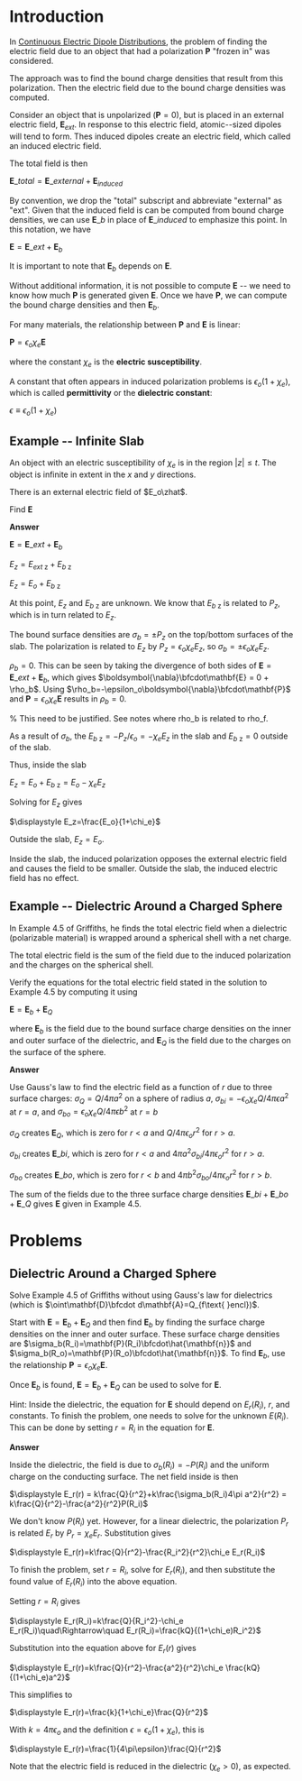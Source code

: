 # Introduction

In [Continuous Electric Dipole Distributions](continuous_electric_dipole_distributions.html), the problem of finding the electric field due to an object that had a polarization $\mathbf{P}$ "frozen in" was considered.

The approach was to find the bound charge densities that result from this polarization. Then the electric field due to the bound charge densities was computed.

Consider an object that is unpolarized ($\mathbf{P}=0$), but is placed in an external electric field, $\mathbf{E}_{ext}$. In response to this electric field, atomic--sized dipoles will tend to form. Thes induced dipoles create an electric field, which called an induced electric field.

The total field is then

$\mathbf{E}\_{total}=\mathbf{E}\_{external} + \mathbf{E}_{induced}$

By convention, we drop the "total" subscript and abbreviate "external" as "ext". Given that the induced field is can be computed from bound charge densities, we can use $\mathbf{E}\_b$ in place of $\mathbf{E}\_{induced}$ to emphasize this point. In this notation, we have

$\mathbf{E}=\mathbf{E}\_{ext} + \mathbf{E}_{b}$

It is important to note that $\mathbf{E}_b$ depends on $\mathbf{E}$.

Without additional information, it is not possible to compute $\mathbf{E}$ -- we need to know how much $\mathbf{P}$ is generated given $\mathbf{E}$. Once we have $\mathbf{P}$, we can compute the bound charge densities and then $\mathbf{E}_b$.

For many materials, the relationship between $\mathbf{P}$ and $\mathbf{E}$ is linear:

$\mathbf{P}=\epsilon_o\chi_e\mathbf{E}$

where the constant $\chi_e$ is the **electric susceptibility**.

A constant that often appears in induced polarization problems is $\epsilon_o(1+\chi_e)$, which is called **permittivity** or the **dielectric constant**:

$\epsilon\equiv \epsilon_o(1+\chi_e)$

## Example -- Infinite Slab

An object with an electric susceptibility of $\chi_e$ is in the region $|z| \le t$. The object is infinite in extent in the $x$ and $y$ directions.

There is an external electric field of $E_o\zhat$.

Find $\mathbf{E}$

**Answer**

$\mathbf{E}=\mathbf{E}\_{ext} + \mathbf{E}_{b}$

$E_z = E_{ext\text{ z}} + E_{b\text{ z}}$

$E_z = E_o + E_{b\text{ z}}$

At this point, $E_z$ and $E_{b\text{ z}}$ are unknown. We know that $E_{b\text{ z}}$ is related to $P_z$, which is in turn related to $E_z$.

The bound surface densities are $\sigma_b=\pm P_z$ on the top/bottom surfaces of the slab. The polarization is related to $E_z$ by $P_z = \epsilon_o\chi_e E_z$, so $\sigma_b=\pm \epsilon_o\chi_e E_z$.

$\rho_b=0$. This can be seen by taking the divergence of both sides of $\mathbf{E} = \mathbf{E}\_{ext} + \mathbf{E}_{b}$, which gives $\boldsymbol{\nabla}\bfcdot\mathbf{E} = 0 + \rho_b$. Using $\rho_b=-\epsilon_o\boldsymbol{\nabla}\bfcdot\mathbf{P}$ and $\mathbf{P}=\epsilon_o\chi_e\mathbf{E}$ results in $\rho_b=0$.

% This need to be justified. See notes where rho_b is related to rho_f.

As a result of $\sigma_b$, the $E_{b\text{ z}}=-P_z/\epsilon_o=-\chi_e E_z$ in the slab and $E_{b\text{ z}}=0$ outside of the slab.

Thus, inside the slab

$E_z = E_o + E_{b\text{ z}}=E_o-\chi_e E_z$

Solving for $E_z$ gives

$\displaystyle E_z=\frac{E_o}{1+\chi_e}$

Outside the slab, $E_z=E_o$.

Inside the slab, the induced polarization opposes the external electric field and causes the field to be smaller. Outside the slab, the induced electric field has no effect.

## Example -- Dielectric Around a Charged Sphere

In Example 4.5 of Griffiths, he finds the total electric field when a dielectric (polarizable material) is wrapped around a spherical shell with a net charge. 

The total electric field is the sum of the field due to the induced polarization and the charges on the spherical shell.

Verify the equations for the total electric field stated in the solution to Example 4.5 by computing it using

$\mathbf{E}=\mathbf{E}_b + \mathbf{E}_Q$

where $\mathbf{E}_b$ is the field due to the bound surface charge densities on the inner and outer surface of the dielectric, and $\mathbf{E}_Q$ is the field due to the charges on the surface of the sphere.

**Answer**

Use Gauss's law to find the electric field as a function of $r$ due to three surface charges: $\sigma_Q = Q/4\pi a^2$ on a sphere of radius $a$, $\sigma_{bi}=-\epsilon_o\chi_eQ/4\pi\epsilon a^2$ at $r=a$, and $\sigma_{bo}=\epsilon_o\chi_eQ/4\pi\epsilon b^2$ at $r=b$

$\sigma_Q$ creates $\mathbf{E}_Q$, which is zero for $r\lt a$ and $Q/4\pi\epsilon_o r^2$ for $r\gt a$.

$\sigma_{bi}$ creates $\mathbf{E}\_{bi}$, which is zero for $r\lt a$ and $4\pi a^2\sigma_{bi}/4\pi\epsilon_o r^2$ for $r\gt a$.

$\sigma_{bo}$ creates $\mathbf{E}\_{bo}$, which is zero for $r\lt b$ and $4\pi b^2\sigma_{bo}/4\pi\epsilon_o r^2$ for $r\gt b$.

The sum of the fields due to the three surface charge densities $\mathbf{E}\_{bi} + \mathbf{E}\_{bo} + \mathbf{E}\_Q$ gives $\mathbf{E}$ given in Example 4.5.

# Problems

## Dielectric Around a Charged Sphere

Solve Example 4.5 of Griffiths without using Gauss's law for dielectrics (which is $\oint\mathbf{D}\bfcdot d\mathbf{A}=Q_{f\text{ }encl})$.

Start with $\mathbf{E}=\mathbf{E}_b + \mathbf{E}_Q$ and then find $\mathbf{E}_b$ by finding the surface charge densities on the inner and outer surface. These surface charge densities are $\sigma_b(R_i)=\mathbf{P}(R_i)\bfcdot\hat{\mathbf{n}}$ and $\sigma_b(R_o)=\mathbf{P}(R_o)\bfcdot\hat{\mathbf{n}}$. To find $\mathbf{E}_b$, use the relationship $\mathbf{P}=\epsilon_o\chi_e\mathbf{E}$.

Once $\mathbf{E}_b$ is found, $\mathbf{E}=\mathbf{E}_b + \mathbf{E}_Q$ can be used to solve for $\mathbf{E}$.

Hint: Inside the dielectric, the equation for $\mathbf{E}$ should depend on $E_r(R_i)$, $r$, and constants. To finish the problem, one needs to solve for the unknown $E(R_i)$. This can be done by setting $r=R_i$ in the equation for $\mathbf{E}$.

**Answer**

Inside the dielectric, the field is due to $\sigma_b(R_i)=-P(R_i)$ and the uniform charge on the conducting surface. The net field inside is then

$\displaystyle E_r(r) = k\frac{Q}{r^2}+k\frac{\sigma_b(R_i)4\pi a^2}{r^2} = k\frac{Q}{r^2}-\frac{a^2}{r^2}P(R_i)$

We don't know $P(R_i)$ yet. However, for a linear dielectric, the polarization $P_r$ is related $E_r$ by $P_r=\chi_eE_r$. Substitution gives

$\displaystyle E_r(r)=k\frac{Q}{r^2}-\frac{R_i^2}{r^2}\chi_e E_r(R_i)$

To finish the problem, set $r=R_i$, solve for $E_r(R_i)$, and then substitute the found value of $E_r(R_i)$ into the above equation.

Setting $r=R_i$ gives

$\displaystyle E_r(R_i)=k\frac{Q}{R_i^2}-\chi_e E_r(R_i)\quad\Rightarrow\quad E_r(R_i)=\frac{kQ}{(1+\chi_e)R_i^2}$

Substitution into the equation above for $E_r(r)$ gives

$\displaystyle E_r(r)=k\frac{Q}{r^2}-\frac{a^2}{r^2}\chi_e \frac{kQ}{(1+\chi_e)a^2}$

This simplifies to

$\displaystyle E_r(r)=\frac{k}{1+\chi_e}\frac{Q}{r^2}$

With $k=4\pi\epsilon_o$ and the definition $\epsilon=\epsilon_o(1+\chi_e)$, this is

$\displaystyle E_r(r)=\frac{1}{4\pi\epsilon}\frac{Q}{r^2}$

Note that the electric field is reduced in the dielectric ($\chi_e\gt 0$), as expected.
